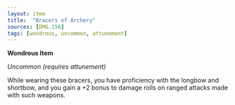 ```yaml
---
layout: item
title:  "Bracers of Archery"
sources: [DMG.156]
tags: [wondrous, uncommon, attunement]
---
```


**Wondrous Item**

*Uncommon (requires attunement)*

While wearing these bracers, you have proficiency with the longbow and shortbow, and you gain a +2 bonus to damage rolls on ranged attacks made with such weapons.